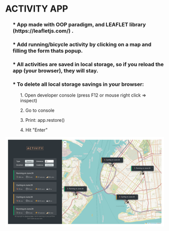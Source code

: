 <h1>ACTIVITY APP</h1>

<div>
  <ul>
    <h3> * App made with OOP paradigm, and LEAFLET library (https://leafletjs.com/) .</h3>
  </ul>
  <ul>
    <h3> * Add running/bicycle activity by clicking on a map and filling the form thats popup.</h3>
  </ul>
  <ul>
    <h3> * All activities are saved in local storage, so if you reload the app (your browser), they will stay. </h3>
    <h3>  * To delete all local storage savings in your browser:</h3>
              <ol>1. Open developer console (press F12 or mouse right click => inspect)</ol>
              <ol>2. Go to console</ol>
              <ol>3. Print: app.restore() </ol>
              <ol>4. Hit "Enter"</ol>
  </ul>
</div>

![alt text](https://github.com/SeverusVape/ACTIVITY-APP/blob/main/pic/final-pic.png?raw=true)
